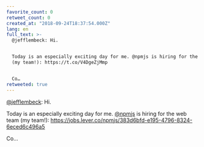 ```yaml
---
favorite_count: 0
retweet_count: 0
created_at: "2018-09-24T18:37:54.000Z"
lang: en
full_text: >-
  @jefflembeck: Hi.


  Today is an especially exciting day for me. @npmjs is hiring for the web team
  (my team!): https://t.co/V4DgeZjMmp


  Co…
retweeted: true
---
```


[@jefflembeck](https://twitter.com/jefflembeck): Hi.

Today is an especially exciting day for me. [@npmjs](https://twitter.com/npmjs)
is hiring for the web team (my team!):
<https://jobs.lever.co/npmjs/383d6bfd-e195-4796-8324-6eced6c496a5>

Co…
